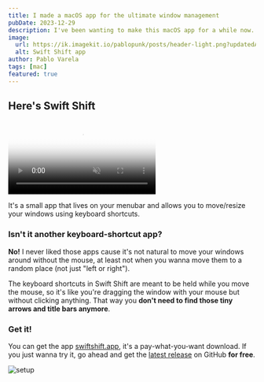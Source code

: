 ```yaml
---
title: I made a macOS app for the ultimate window management
pubDate: 2023-12-29
description: I've been wanting to make this macOS app for a while now. It's finally here. Never search again for those tiny arrows and title bars to move/resize windows.
image:
  url: https://ik.imagekit.io/pablopunk/posts/header-light.png?updatedAt=1704567298684
  alt: Swift Shift app
author: Pablo Varela
tags: [mac]
featured: true
---
```


## Here's Swift Shift

<video
  className="w-full rounded-md"
  autoPlay
  loop
  muted
  playsInline
  poster="https://swiftshift.app/placeholder.jpg">
  <source src="https://swiftshift.app/demo-dark.mp4" type="video/mp4" />
</video>

It's a small app that lives on your menubar and allows you to move/resize your windows
using keyboard shortcuts.

### Isn't it another keyboard-shortcut app?

**No!** I never liked those apps cause it's not natural to move your windows around without the mouse, at least not when you wanna move them to a random place (not just "left or right").

The keyboard shortcuts in Swift Shift are meant to be held while you move the mouse, so it's like you're dragging the window with your mouse but without clicking anything. That way you **don't need to find those tiny arrows and title bars anymore**.

### Get it!

You can get the app [swiftshift.app](https://swiftshift.app), it's a pay-what-you-want download. If you just wanna try it, go ahead and get the [latest release](https://github.com/pablopunk/SwiftShift/releases) on GitHub **for free**.

![setup](https://ik.imagekit.io/pablopunk/posts/screenshot.png?updatedAt=1704567245542)
